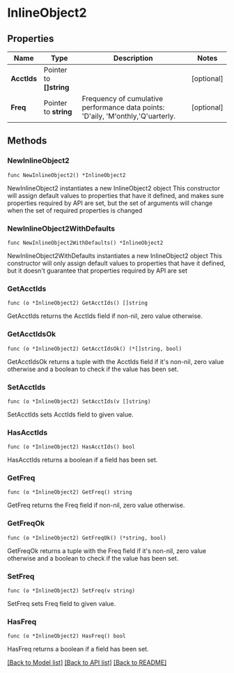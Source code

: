 # InlineObject2

## Properties

Name | Type | Description | Notes
------------ | ------------- | ------------- | -------------
**AcctIds** | Pointer to **[]string** |  | [optional] 
**Freq** | Pointer to **string** | Frequency of cumulative performance data points: &#39;D&#39;aily, &#39;M&#39;onthly,&#39;Q&#39;uarterly.  | [optional] 

## Methods

### NewInlineObject2

`func NewInlineObject2() *InlineObject2`

NewInlineObject2 instantiates a new InlineObject2 object
This constructor will assign default values to properties that have it defined,
and makes sure properties required by API are set, but the set of arguments
will change when the set of required properties is changed

### NewInlineObject2WithDefaults

`func NewInlineObject2WithDefaults() *InlineObject2`

NewInlineObject2WithDefaults instantiates a new InlineObject2 object
This constructor will only assign default values to properties that have it defined,
but it doesn't guarantee that properties required by API are set

### GetAcctIds

`func (o *InlineObject2) GetAcctIds() []string`

GetAcctIds returns the AcctIds field if non-nil, zero value otherwise.

### GetAcctIdsOk

`func (o *InlineObject2) GetAcctIdsOk() (*[]string, bool)`

GetAcctIdsOk returns a tuple with the AcctIds field if it's non-nil, zero value otherwise
and a boolean to check if the value has been set.

### SetAcctIds

`func (o *InlineObject2) SetAcctIds(v []string)`

SetAcctIds sets AcctIds field to given value.

### HasAcctIds

`func (o *InlineObject2) HasAcctIds() bool`

HasAcctIds returns a boolean if a field has been set.

### GetFreq

`func (o *InlineObject2) GetFreq() string`

GetFreq returns the Freq field if non-nil, zero value otherwise.

### GetFreqOk

`func (o *InlineObject2) GetFreqOk() (*string, bool)`

GetFreqOk returns a tuple with the Freq field if it's non-nil, zero value otherwise
and a boolean to check if the value has been set.

### SetFreq

`func (o *InlineObject2) SetFreq(v string)`

SetFreq sets Freq field to given value.

### HasFreq

`func (o *InlineObject2) HasFreq() bool`

HasFreq returns a boolean if a field has been set.


[[Back to Model list]](../README.md#documentation-for-models) [[Back to API list]](../README.md#documentation-for-api-endpoints) [[Back to README]](../README.md)


